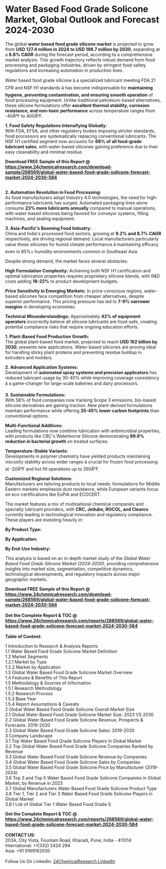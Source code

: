 <h1>Water Based Food Grade Solicone Market, Global Outlook and Forecast 2024-2030</h1><p>The global <strong>water based food grade silicone market</strong> is projected to grow from <strong>USD 127.4 million in 2024 to USD 198.7 million by 2030</strong>, expanding at a <strong>6.8% CAGR</strong> during the forecast period, according to a comprehensive market analysis. This growth trajectory reflects robust demand from food processing and packaging industries, driven by stringent food safety regulations and increasing automation in production lines.</p><p>Water based food grade silicone â a specialized lubricant meeting FDA 21 CFR and NSF H1 standards â has become indispensable for <strong>maintaining hygiene, preventing contamination, and ensuring smooth operation</strong> of food processing equipment. Unlike traditional petroleum-based alternatives, these silicone formulations offer <strong>excellent thermal stability, corrosion resistance, and non-toxic performance</strong> across temperature ranges from -40Â°F to 400Â°F.</p><p><strong>1. Food Safety Regulations Intensifying Globally:</strong><br>
With FDA, EFSA, and other regulatory bodies imposing stricter standards, food processors are systematically replacing conventional lubricants. The NSF H1 certified segment now accounts for <strong>68% of all food-grade lubricant sales</strong>, with water-based silicones gaining preference due to their easy cleanability and minimal residue.</p><div><b>Download FREE Sample of this Report @ 
            <a href="https://www.24chemicalresearch.com/download-sample/268569/global-water-based-food-grade-solicone-forecast-market-2024-2030-584">
            https://www.24chemicalresearch.com/download-sample/268569/global-water-based-food-grade-solicone-forecast-market-2024-2030-584</a></b></div><br><p><strong>2. Automation Revolution in Food Processing:</strong><br>
As food manufacturers adopt Industry 4.0 technologies, the need for high-performance lubricants has surged. Automated packaging lines alone consume <strong>23% more lubricants annually</strong> compared to manual operations, with water-based silicones being favored for conveyor systems, filling machines, and sealing equipment.</p><p><strong>3. Asia-Pacific's Booming Food Industry:</strong><br>
China and India's processed food sectors, growing at <strong>9.2% and 8.7% CAGR</strong> respectively, are driving regional demand. Local manufacturers particularly value these silicones for humid climate performance â maintaining efficacy even in 85%+ humidity environments common in Southeast Asia.</p><p>Despite strong demand, the market faces several obstacles:</p><p><strong>High Formulation Complexity:</strong> Achieving both NSF H1 certification and optimal lubrication properties requires proprietary silicone blends, with R&amp;D costs adding <strong>18-22%</strong> to product development budgets.</p><p><strong>Price Sensitivity in Emerging Markets:</strong> In price-conscious regions, water-based silicones face competition from cheaper alternatives, despite superior performance. This pricing pressure has led to <strong>7-9% narrower margins</strong> in developing economies.</p><p><strong>Technical Misunderstandings:</strong> Approximately <strong>42% of equipment operators</strong> incorrectly believe all silicone lubricants are food-safe, creating potential compliance risks that require ongoing education efforts.</p><p><strong>1. Plant-Based Food Production Growth:</strong><br>
The global plant-based food market, projected to reach <strong>USD 162 billion by 2030</strong>, presents new applications. Water-based silicones are proving ideal for handling sticky plant proteins and preventing residue buildup in extruders and molders.</p><p><strong>2. Advanced Application Systems:</strong><br>
Development of <strong>automated spray systems and precision applicators</strong> has reduced lubricant usage by 30-40% while improving coverage consistency â a game-changer for large-scale bakeries and dairy processors.</p><p><strong>3. Sustainable Formulations:</strong><br>
With 58% of food companies now tracking Scope 3 emissions, bio-based silicone derivatives are gaining traction. New plant-derived formulations maintain performance while offering <strong>35-45% lower carbon footprints</strong> than conventional options.</p><p><strong>Multi-Functional Additives:</strong><br>
	Leading formulations now combine lubrication with antimicrobial properties, with products like CRC's Waterborne Silicone demonstrating <strong>99.9% reduction in bacterial growth</strong> on treated surfaces.</p><p><strong>Temperature-Stable Variants:</strong><br>
	Developments in polymer chemistry have yielded products maintaining viscosity stability across wider ranges â crucial for frozen food processing at -20Â°F and hot fill operations up to 350Â°F.</p><p><strong>Customized Regional Solutions:</strong><br>
	Manufacturers are tailoring products to local needs: formulations for Middle Eastern markets emphasize dust resistance, while European variants focus on eco-certifications like EuPIA and ECOCERT.</p><p>The market features a mix of multinational chemical companies and specialty lubricant providers, with <strong>CRC, Jetlube, ROCOL, and Clearco</strong> currently leading in technological innovation and regulatory compliance. These players are investing heavily in:</p><p><strong>By Product Type:</strong></p><p><strong>By Application:</strong></p><p><strong>By End-Use Industry:</strong></p><p>This analysis is based on an in-depth market study of the <em>Global Water Based Food Grade Silicone Market (2024-2030)</em>, providing comprehensive insights into market size, segmentation, competitive dynamics, technological developments, and regulatory impacts across major geographic markets.</p><div><b>Download FREE Sample of this Report @ 
            <a href="https://www.24chemicalresearch.com/download-sample/268569/global-water-based-food-grade-solicone-forecast-market-2024-2030-584">
            https://www.24chemicalresearch.com/download-sample/268569/global-water-based-food-grade-solicone-forecast-market-2024-2030-584</a></b></div><br><div><b>Get the Complete Report & TOC @ 
            <a href="https://www.24chemicalresearch.com/reports/268569/global-water-based-food-grade-solicone-forecast-market-2024-2030-584">
            https://www.24chemicalresearch.com/reports/268569/global-water-based-food-grade-solicone-forecast-market-2024-2030-584</a></b></div><br>
            <b>Table of Content:</b><p>1 Introduction to Research & Analysis Reports<br />
    1.1 Water Based Food Grade Solicone Market Definition<br />
    1.2 Market Segments<br />
        1.2.1 Market by Type<br />
        1.2.2 Market by Application<br />
    1.3 Global Water Based Food Grade Solicone Market Overview<br />
    1.4 Features & Benefits of This Report<br />
    1.5 Methodology & Sources of Information<br />
        1.5.1 Research Methodology<br />
        1.5.2 Research Process<br />
        1.5.3 Base Year<br />
        1.5.4 Report Assumptions & Caveats<br />
2 Global Water Based Food Grade Solicone Overall Market Size<br />
    2.1 Global Water Based Food Grade Solicone Market Size: 2023 VS 2030<br />
    2.2 Global Water Based Food Grade Solicone Revenue, Prospects & Forecasts: 2019-2030<br />
    2.3 Global Water Based Food Grade Solicone Sales: 2019-2030<br />
3 Company Landscape<br />
    3.1 Top Water Based Food Grade Solicone Players in Global Market<br />
    3.2 Top Global Water Based Food Grade Solicone Companies Ranked by Revenue<br />
    3.3 Global Water Based Food Grade Solicone Revenue by Companies<br />
    3.4 Global Water Based Food Grade Solicone Sales by Companies<br />
    3.5 Global Water Based Food Grade Solicone Price by Manufacturer (2019-2024)<br />
    3.6 Top 3 and Top 5 Water Based Food Grade Solicone Companies in Global Market, by Revenue in 2023<br />
    3.7 Global Manufacturers Water Based Food Grade Solicone Product Type<br />
    3.8 Tier 1, Tier 2 and Tier 3 Water Based Food Grade Solicone Players in Global Market<br />
        3.8.1 List of Global Tier 1 Water Based Food Grade S</p><div><b>Get the Complete Report & TOC @ 
            <a href="https://www.24chemicalresearch.com/reports/268569/global-water-based-food-grade-solicone-forecast-market-2024-2030-584">
            https://www.24chemicalresearch.com/reports/268569/global-water-based-food-grade-solicone-forecast-market-2024-2030-584</a></b></div><br><b>CONTACT US:</b><br>
            203A, City Vista, Fountain Road, Kharadi, Pune, India - 411014<br>
            International: +1(332) 2424 294<br>
            Asia: +91 9169162030 <br><br>
            Follow Us On LinkedIn: <a href="https://www.linkedin.com/company/24chemicalresearch/">24ChemicalResearch LinkedIn</a>